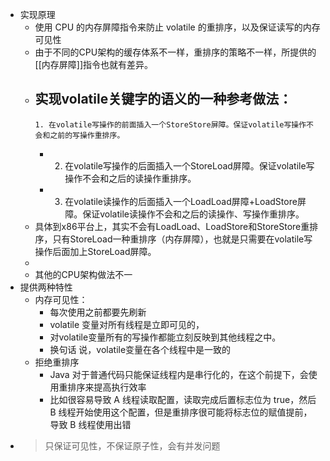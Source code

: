 - 实现原理
	- 使用 CPU 的内存屏障指令来防止 volatile 的重排序，以及保证读写的内存可见性
	- 由于不同的CPU架构的缓存体系不一样，重排序的策略不一样，所提供的[[内存屏障]]指令也就有差异。
	- 实现volatile关键字的语义的一种参考做法：
		-
		  1. 在volatile写操作的前面插入一个StoreStore屏障。保证volatile写操作不会和之前的写操作重排序。
		-
		  2. 在volatile写操作的后面插入一个StoreLoad屏障。保证volatile写操作不会和之后的读操作重排序。
		-
		  3. 在volatile读操作的后面插入一个LoadLoad屏障+LoadStore屏障。保证volatile读操作不会和之后的读操作、写操作重排序。
	- 具体到x86平台上，其实不会有LoadLoad、LoadStore和StoreStore重排序，只有StoreLoad一种重排序（内存屏障），也就是只需要在volatile写操作后面加上StoreLoad屏障。
	-
	- 其他的CPU架构做法不一
- 提供两种特性
	- 内存可见性：
		- 每次使用之前都要先刷新
		- volatile 变量对所有线程是立即可见的，
		- 对volatile变量所有的写操作都能立刻反映到其他线程之中。
		- 换句话 说，volatile变量在各个线程中是一致的
	- 拒绝重排序
		- Java 对于普通代码只能保证线程内是串行化的，在这个前提下，会使用重排序来提高执行效率
		- 比如很容易导致 A 线程读取配置，读取完成后置标志位为 true，然后 B 线程开始使用这个配置，但是重排序很可能将标志位的赋值提前，导致 B 线程使用出错
- > 只保证可见性，不保证原子性，会有并发问题